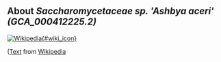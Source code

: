
About *Saccharomycetaceae sp. 'Ashbya aceri' (GCA\_000412225.2)* 
--------------------------------------------------------------

[![Wikipedia](/img/wikipedia_logo_v2_en.png){#wiki_icon}](http://en.wikipedia.org)


([Text](http://en.wikipedia.org) from [Wikipedia](http://en.wikipedia.org/) 

